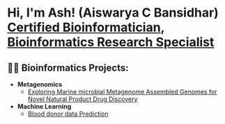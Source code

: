 <h1>Hi, I'm Ash! (Aiswarya C Bansidhar) <br/><a href="https://github.com/CbAsh07">Certified Bioinformatician</a>, <a href="https://www.linkedin.com/in/aiswarya-c-bansidhar-37447a188/">Bioinformatics Research Specialist</a></h1>

<h2>👨‍💻 Bioinformatics Projects:</h2>

- <b>Metagenomics</b>
  - [Exploring Marine microbial Metagenome Assembled Genomes for Novel Natural Product Drug Discovery](https://github.com/CbAsh07/Marine_MAGS)
- <b>Machine Learning</b>
  - [Blood donor data Prediction](https://github.com/CbAsh07/ML_predict_blood_donation)

<!--
**joshmadakor1/joshmadakor1** is a ✨ _special_ ✨ repository because its `README.md` (this file) appears on your GitHub profile.

Here are some ideas to get you started:

- 🔭 I’m currently working on ...
- 🌱 I’m currently learning ...
- 👯 I’m looking to collaborate on ...
- 🤔 I’m looking for help with ...
- 💬 Ask me about ...
- 📫 How to reach me: ...
- 😄 Pronouns: ...
- ⚡ Fun fact: ...
-->
